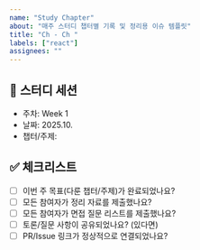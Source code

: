 ```yaml
---
name: "Study Chapter"
about: "매주 스터디 챕터별 기록 및 정리용 이슈 템플릿"
title: "Ch - Ch "
labels: ["react"]
assignees: ""
---
```


## 📌 스터디 세션

- 주차: Week 1
- 날짜: 2025.10.
- 챕터/주제:

## ✅ 체크리스트

- [ ] 이번 주 목표(다룬 챕터/주제)가 완료되었나요?
- [ ] 모든 참여자가 정리 자료를 제출했나요?
- [ ] 모든 참여자가 면접 질문 리스트를 제출했나요?
- [ ] 토론/질문 사항이 공유되었나요? (있다면)
- [ ] PR/Issue 링크가 정상적으로 연결되었나요?
